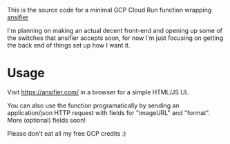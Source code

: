 This is the source code for a minimal GCP Cloud Run function wrapping
[ansifier](https://github.com/amminer/ansifier)

I'm planning on making an actual decent front-end and opening up some of the switches that ansifier
accepts soon, for now I'm just focusing on getting the back end of things set up how I want it.

# Usage

Visit https://ansifier.com/ in a browser for a simple HTML/JS UI.

You can also use the function programatically by sending an application/json HTTP request with
fields for "imageURL" and "format". More (optional) fields soon!

Please don't eat all my free GCP credits :)
